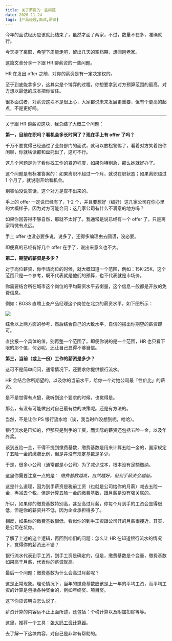 ```yaml
---
title: 关于薪资的一些问题
date: 2020-11-24
tags: [产品经理,面试,薪资]
---
```


今年的面试经历应该就此结束了，虽然才面了两家，不过，数量不在多，准确就行。

今天提了离职，希望下周能走吧，留出几天的空档期，想回趟老家。

这篇文章分享一下跟 HR 聊薪资的一些问题。
<!-- more -->
HR 在发出 offer 之前，对你的薪资是有一定决定权的。

至于到底能拿多少，这其实是个博弈的过程，你想要拿到对方预算范围的最高，对方想以最低的成本把你留住。

很多面试者，对薪资这块不是很上心，大家都说未来发展更重要，但有个更高的起点，不是更好吗。

- - - - - 

关于跟 HR 谈薪资这块，我总结了大概三个问题：

**第一，目前在职吗？看机会多长时间了？现在手上有 offer 了吗？**

千万不要觉得已经通过了业务部门的面试，就可以放松警惕了，看着对方笑着跟你闲聊，你就啥话都和盘托出了，这可不行。

这几个问题是为了看你找工作的紧迫程度，如果你特别急，那么她就好办了。

这个问题是有标准答案的：如果离职不超过一个月，就说在职状态；如果离职超过 1 个月了，就说刚开始看机会。

别害怕没说实话，这个对方是查不出来的。

手上的 offer 一定说已经有了，1-2 个，并且要想好（编好）这几家公司在你心里的大概样子，因为对方可能会问：这几家公司有什么不满意的地方吗？

如果你回答得不够自然，那就不太好了。我通常是说已经有一个 offer 了，只是离家稍微有点远。

手上 offer 也没必要多说，说多了，还得多编理由去圆谎，没必要。

即便真的已经有好几个 offer 在手了，说出来意义也不大。

**第二，期望的薪资是多少？**

对于岗位薪资，你申请岗位的时候，就大概知道一个范围，例如：15K-25K，这个范围只是一个参考，既不代表就是他们的预算，也不代表就是市场价。

你需要结合所在城市这个岗位的平均薪资水平去衡量，这个信息一般都是开放的免费信息。

例如：BOSS 直聘上查产品经理这个岗位在北京的薪资水平，如下图所示：

![](/image/about_pm/IMG_6805.jpeg)

综合以上两方面的参考，然后结合自己的大致水平，自信的报出你期望的薪资即可。

直接报一个具体的值，别再整一个范围了。即便你说的是一个范围，HR 也只看下限的那个值，何必呢，还让自己显得不够自信。

**第三，当前（或上一份）工作的薪资是多少？**

这可不是简单问问，通常情况下，还要求你提供银行流水。

HR 会结合你所期望的，以及你的当前水平，给你一个对她公司最「性价比」的薪资。

是不是觉得有点狠，我听到这个要求的时候，也觉得是。

那么，有没有可能做出对自己最有益的决策呢。还是有方法的。

当然，不是让你 PS 银行流水哈（诶，我当时咋没想到呢，哈哈）。

银行流水是已知的，但那只是到手的工资，而实际的薪资还包括五险一金，以及年终奖。

谈到五险一金，不得不提到缴费基数，缴费基数是用来计算五险一金的，国家规定了五险一金的缴费比例，但是并没有规定基数是多少。

于是，很多小公司（通常都是小公司）为了减少成本，根本没有足额缴纳。

这里你需要注意一点的是： *缴费基数越高，自然越好，但到手薪资会越低。*

这是什么道理，因为到手薪资是税前工资（也就是公司给你的月薪）减去五险一金，再减去个税，但是计算五险一金的缴费基数，跟月薪是没有强关联的。

所以，如果你的缴费基数特别高，甚至高过月薪，你每个月到手的工资会显得很低，但是你的薪资并不低，因为企业承担得多了。

相反，如果你的缴费基数很低，看似你的到手工资跟公司开的月薪很接近，其实，是公司在坑你。

了解了上述的这个逻辑，再回到咱们的问题：怎么让 HR 在知道银行流水的情况下，觉得你的薪资还不错？

银行流水代表到手工资，到手工资是确定的，但是，缴费基数是个变量，缴费基数如果高于月薪，代表你的薪资就高。

最后一个问题：缴费基数为什么会高过月薪呢？

这是正常现象。理论情况下，当年的缴费基数应该是上一年的平均工资，而平均工资的计算是包括各种奖金的，例如年终奖、项目奖。

这下你应该明白怎么说了。

薪资计算的内容远不止上面所述，还包括：个税计算以及附加扣除等等。

这里，推荐一个工具：[张大妈工资计算器](https://hizdm.cn/)。

去了解一下这块内容，对自己是非常有帮助的。